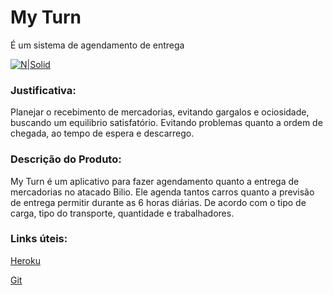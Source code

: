 # My Turn

É um sistema de agendamento de entrega

[![N|Solid](http://agendamentosf.prefeitura.sp.gov.br/img/agendar.png)](https://www.google.com.br/search?q=agendamento&biw=1366&bih=662&source=lnms&tbm=isch&sa=X&ved=0ahUKEwiE2J2V3Z_QAhUDlZAKHYVGA9EQ_AUIBygC#imgrc=En5igmmXIW05BM%3A)

### Justificativa:
Planejar o recebimento de mercadorias, evitando gargalos e ociosidade, buscando um equilibrio satisfatório. Evitando problemas quanto a ordem de chegada, ao tempo de espera e descarrego.

### Descrição do Produto:  
My Turn é um aplicativo para fazer agendamento quanto a entrega de mercadorias no atacado Bilio. Ele agenda tantos carros quanto a previsão de entrega permitir durante as 6 horas diárias. De acordo com o tipo de carga, tipo do transporte, quantidade e trabalhadores.

### Links úteis:
[Heroku][df2]


[Git][df1]


   [df1]: <https://github.com/IF977/MyTurn>
   [df2]: <https://biliopaulista.herokuapp.com/>

